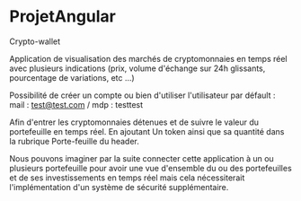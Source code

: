 # ProjetAngular
Crypto-wallet

Application de visualisation des marchés de cryptomonnaies en temps réel avec plusieurs indications (prix, volume d'échange sur 24h glissants, pourcentage de variations, etc ...)

Possibilité de créer un compte ou bien d'utiliser l'utilisateur par défault : mail : test@test.com / mdp : testtest

Afin d'entrer les cryptomonnaies détenues et de suivre le valeur du portefeuille en temps réel. En ajoutant Un token ainsi que sa quantité dans la rubrique Porte-feuille du header.

Nous pouvons imaginer par la suite connecter cette application à un ou plusieurs portefeuille pour avoir une vue d'ensemble du ou des portefeuilles et de ses investissements en temps réel mais cela nécessiterait l'implémentation d'un système de sécurité supplémentaire.
